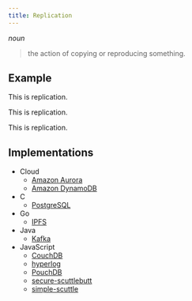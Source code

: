 ```yaml
---
title: Replication
---
```


*noun*

> the action of copying or reproducing something.

## Example

This is replication.

This is replication.

This is replication.

## Implementations

- Cloud
    - [Amazon Aurora](https://aws.amazon.com/rds/aurora/)
    - [Amazon DynamoDB](https://aws.amazon.com/dynamodb/)
- C
    - [PostgreSQL](https://www.postgresql.org/docs/current/static/high-availability.html)
- Go
    - [IPFS](https://ipfs.io)
- Java
    - [Kafka](https://kafka.apache.org/)
- JavaScript
    - [CouchDB](https://couchdb.apache.org/)
    - [hyperlog](https://github.com/mafintosh/hyperlog)
    - [PouchDB](https://pouchdb.com/)
    - [secure-scuttlebutt](https://github.com/dominictarr/secure-scuttlebutt)
    - [simple-scuttle](https://awinterman.github.io/simple-scuttle/)
